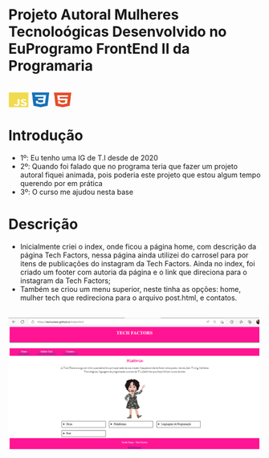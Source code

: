 # Projeto Autoral Mulheres Tecnoloógicas Desenvolvido no EuProgramo FrontEnd II da Programaria

<div style="display: inline_block"><br>
  <img align="center" alt="Taci-Js" height="30" width="40" src="https://raw.githubusercontent.com/devicons/devicon/master/icons/javascript/javascript-plain.svg">
  <img align="center" alt="Taci-Js" height="30" width="40" src="https://raw.githubusercontent.com/devicons/devicon/master/icons/css3/css3-plain.svg">
  <img align="center" alt="Taci-Js" height="30" width="40" src="https://raw.githubusercontent.com/devicons/devicon/master/icons/html5/html5-plain.svg">

</div>

# Introdução

- 1º: Eu tenho uma IG de T.I desde de 2020
- 2º: Quando foi falado que no programa teria que fazer um projeto autoral fiquei animada, pois poderia este projeto que estou algum tempo querendo por em prática
- 3º: O curso me ajudou nesta base

# Descrição

- Inicialmente criei o index, onde ficou a página home, com descrição da página Tech Factors, nessa página ainda utilizei do carrosel para por itens de publicações do instagram da Tech Factors. Ainda no index, foi criado um footer com autoria da página e o link que direciona para o instagram da Tech Factors;
- Também se criou um menu superior, neste tinha as opções: home, mulher tech que redireciona para o arquivo post.html, e contatos.
<div style="display: inline_block"><br>
<img align="center" alt="Taci-Js" width="500" src="home.png">
</div>